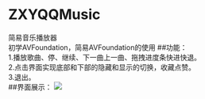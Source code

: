 # ZXYQQMusic
简易音乐播放器    
初学AVFoundation，简易AVFoundation的使用
##功能：    
1.播放歌曲、停、继续、下一曲上一曲、拖拽进度条快进快退。    
2.点击界面实现底部和下部的隐藏和显示的切换，收藏点赞。    
3.退出。    
##界面展示：
![](https://github.com/rockeen/ZXYQQMusic/raw/master/QQMusic/joy.gif)  
